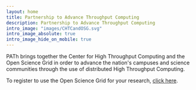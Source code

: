 ```yaml
---
layout: home
title: Partnership to Advance Throughput Computing
description: Partnership to Advance Throughput Computing
intro_image: "images/CHTCandOSG.svg"
intro_image_absolute: true
intro_image_hide_on_mobile: true
---
```


PATh brings together the Center for High Throughput Computing and the
Open Science Grid in order to advance the nation's campuses and science
communities through the use of distributed High Throughput Computing.

<p>To register to use the Open Science Grid for your research, <a href="https://www.osgconnect.net/signup" target="_blank">click here</a>.</p>
